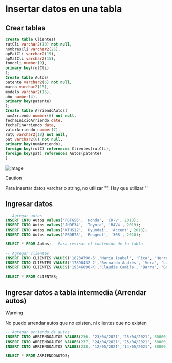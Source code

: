 # Insertar datos en una tabla
## Crear tablas

```sql
Create table Clientes(
rutCli varchar2(10) not null,
nombresCli varchar2(25),
apPatCli varchar2(15),
apMatCli varchar2(15),
fonocli number(9),
primary key(rutCli)
);
Create table Autos(
patente varchar2(6) not null,
marca varchar2(15),
modelo varchar2(15),
año number(4),
primary key(patente)
);
Create table ArriendoAutos(
numArriendo number(6) not null,
fechaInicioArriendo date,
fechaFinArriendo date,
valorArriendo number(7),
rutC varchar2(10) not null,
pat varchar2(6) not null,
primary key(numArriendo),
foreign key(rutC) references Clientes(rutCli),
foreign key(pat) references Autos(patente)
)

```

![image](https://github.com/user-attachments/assets/210e39c2-f5ed-4c32-87cb-9f5db8879900)

> [!CAUTION]
> Para insertar datos varchar o string, no utilizar "". Hay que utilizar ' '

## Ingresar datos

```sql
-- Agregar autos
INSERT INTO Autos values('FDFG56', 'Honda', 'CR-V', 2018);
INSERT INTO Autos values('JHDF34', 'Toyota', 'RAV4', 2019);
INSERT INTO Autos values('KTHS12', 'Hyundai', 'Accent', 2018);
INSERT INTO Autos values('PBDB78', 'Peugeot', '308', 2020);

SELECT * FROM Autos; --Para revisar el contenido de la tabla

-- Agregar clientes
INSERT INTO CLIENTES VALUES('18234790-5','María Isabel', 'Fica', 'Herrera', 987887234);
INSERT INTO CLIENTES VALUES('17890432-2','Bernardo Andrés', 'Vera', 'Lara', 974657892);
INSERT INTO CLIENTES VALUES('19546890-K','Claudia Camila', 'Barra', 'Godoy', 976789400);

SELECT * FROM CLIENTES;

```

## Ingresar datos a tabla intermedia (Arrendar autos)

> [!WARNING]
> No puedo arrendar autos que no existen, ni clientes que no existen

```sql
-- Agregar arriendo de autos
INSERT INTO ARRIENDOAUTOS VALUES(236, '23/04/2021','25/04/2021', 80000,'18234790-5', 'FDFG56');
INSERT INTO ARRIENDOAUTOS VALUES(237, '24/04/2021','25/04/2021', 50000,'17890432-2', 'KTHS12');
INSERT INTO ARRIENDOAUTOS VALUES(238, '12/05/2021','14/05/2021', 80000,'19546890-K', 'JHDF34');

SELECT * FROM ARRIENDOAUTOS;
```
